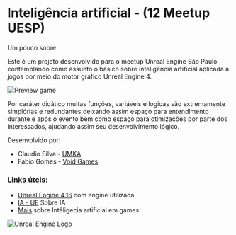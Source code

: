 # Inteligência artificial - (12 Meetup UESP)


Um pouco sobre:

Este é um projeto desenvolvido para o meetup Unreal Engine São Paulo contemplando como assunto o básico sobre inteligência artificial aplicada a jogos por meio do motor gráfico Unreal Engine 4.

![Preview game](http://i.imgur.com/lTZgLgz.gif)

Por caráter didático muitas funções, variáveis e logicas são extremamente simplórias e redundantes deixando assim espaço para entendimento durante e após o evento bem como espaço para otimizações por parte dos interessados, ajudando assim seu desenvolvimento lógico.

Desenvolvido por:
* Claudio Silva - [UMKA](https://www.facebook.com/umkastudios/?ref=bookmarks)
* Fabio Gomes  - [Void Games](https://www.facebook.com/voidstudio/)

### Links úteis:

 * [Unreal Engine 4.16](https://www.unrealengine.com) com engine utilizada
 * [IA - UE](https://docs.unrealengine.com/latest/INT/Gameplay/AI/) Sobre IA
 * [Mais](https://clclaudio.wordpress.com/2016/09/09/inteligencial-artificial-ue4-environment-query-system-13-eqs/) sobre Intêligecia artificial em games

![Unreal Engine Logo](http://i.imgur.com/jYm8Y8Y.png)



